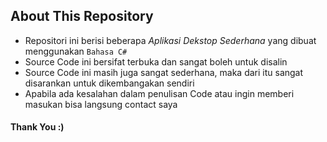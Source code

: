 ##  About This Repository

- Repositori ini berisi beberapa *Aplikasi Dekstop Sederhana* yang dibuat menggunakan `Bahasa C#`
- Source Code ini bersifat terbuka dan sangat boleh untuk disalin
- Source Code ini masih juga sangat sederhana, maka dari itu sangat disarankan untuk dikembangakan sendiri
- Apabila ada kesalahan dalam penulisan Code atau ingin memberi masukan bisa langsung contact saya

#### Thank You :)
